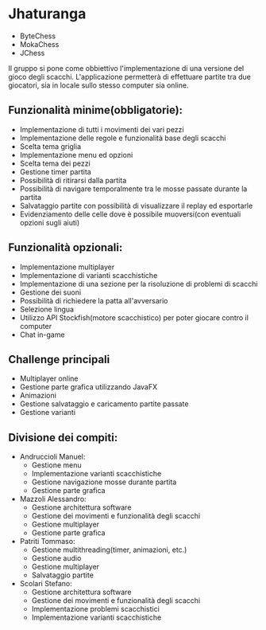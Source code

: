 # Jhaturanga
* ByteChess
* MokaChess
* JChess

Il gruppo si pone come obbiettivo l'implementazione di una versione del gioco degli scacchi.
L'applicazione permetterà di effettuare partite tra due giocatori, sia in locale sullo stesso computer sia online.

## Funzionalità minime(obbligatorie):

- Implementazione di tutti i movimenti dei vari pezzi 
- Implementazione delle regole e funzionalità base degli scacchi
- Scelta tema griglia
- Implementazione menu ed opzioni
- Scelta tema dei pezzi
- Gestione timer partita
- Possibilità di ritirarsi dalla partita
- Possibilità di navigare temporalmente tra le mosse passate durante la partita
- Salvataggio partite con possibilità di visualizzare il replay ed esportarle
- Evidenziamento delle celle dove è possibile muoversi(con eventuali opzioni sugli aiuti)

## Funzionalità opzionali:

- Implementazione multiplayer
- Implementazione di varianti scacchistiche 
- Implementazione di una sezione per la risoluzione di problemi di scacchi
- Gestione dei suoni
- Possibilità di richiedere la patta all'avversario
- Selezione lingua
- Utilizzo API Stockfish(motore scacchistico) per poter giocare contro il computer
- Chat in-game


## Challenge principali

- Multiplayer online
- Gestione parte grafica utilizzando JavaFX
- Animazioni
- Gestione salvataggio e caricamento partite passate
- Gestione varianti

## Divisione dei compiti:

- Andruccioli Manuel:
  - Gestione menu
  - Implementazione varianti scacchistiche
  - Gestione navigazione mosse durante partita
  - Gestione parte grafica
- Mazzoli Alessandro:
  - Gestione architettura software
  - Gestione dei movimenti e funzionalità degli scacchi
  - Gestione multiplayer
  - Gestione parte grafica
- Patriti Tommaso:
  - Gestione multithreading(timer, animazioni, etc.)
  - Gestione audio
  - Gestione multiplayer
  - Salvataggio partite
- Scolari Stefano: 
  - Gestione architettura software
  - Gestione dei movimenti e funzionalità degli scacchi
  - Implementazione problemi scacchistici
  - Implementazione varianti scacchistiche














